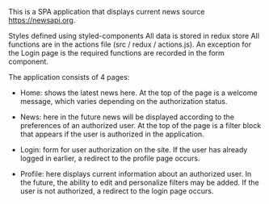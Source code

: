This is a SPA application that displays current news source https://newsapi.org.

Styles defined using styled-components
All data is stored in redux store
All functions are in the actions file (src / redux / actions.js). An exception for the Login page is the required functions are recorded in the form component.

The application consists of 4 pages:
- Home: shows the latest news here. At the top of the page is a welcome message, which varies depending on the authorization status.

- News: here in the future news will be displayed according to the preferences of an authorized user. At the top of the page is a filter block that appears if the user is authorized in the application.

- Login: form for user authorization on the site. If the user has already logged in earlier, a redirect to the profile page occurs.

- Profile: here displays current information about an authorized user. In the future, the ability to edit and personalize filters may be added. If the user is not authorized, a redirect to the login page occurs.
